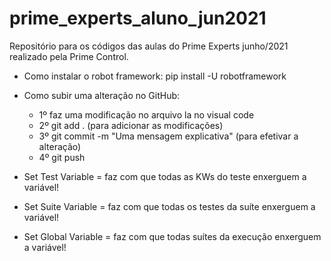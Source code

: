 # prime_experts_aluno_jun2021
Repositório para os códigos das aulas do Prime Experts junho/2021 realizado pela Prime Control.

 - Como instalar o robot framework: pip install -U robotframework

 - Como subir uma alteração no GitHub:
   - 1º faz uma modificação no arquivo la no visual code
   - 2º git add .    (para adicionar as modificações)
   - 3º git commit -m "Uma mensagem explicativa"     (para efetivar a alteração)
   - 4º git push

- Set Test Variable = faz com que todas as KWs do teste enxerguem a variável!
- Set Suite Variable = faz com que todas os testes da suíte enxerguem a variável!
- Set Global Variable = faz com que todas suítes da execução enxerguem a variável!